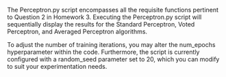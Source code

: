 The Perceptron.py script encompasses all the requisite functions pertinent to Question 2 in Homework 3. Executing the Perceptron.py script will sequentially display the results for the Standard Perceptron, Voted Perceptron, and Averaged Perceptron algorithms.

To adjust the number of training iterations, you may alter the num_epochs hyperparameter within the code. Furthermore, the script is currently configured with a random_seed parameter set to 20, which you can modify to suit your experimentation needs.
